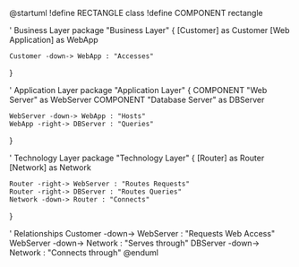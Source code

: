 @startuml
!define RECTANGLE class
!define COMPONENT rectangle

' Business Layer
package "Business Layer" {
    [Customer] as Customer
    [Web Application] as WebApp

    Customer -down-> WebApp : "Accesses"
}

' Application Layer
package "Application Layer" {
    COMPONENT "Web Server" as WebServer
    COMPONENT "Database Server" as DBServer

    WebServer -down-> WebApp : "Hosts"
    WebApp -right-> DBServer : "Queries"
}

' Technology Layer
package "Technology Layer" {
    [Router] as Router
    [Network] as Network

    Router -right-> WebServer : "Routes Requests"
    Router -right-> DBServer : "Routes Queries"
    Network -down-> Router : "Connects"
}

' Relationships
Customer -down-> WebServer : "Requests Web Access"
WebServer -down-> Network : "Serves through"
DBServer -down-> Network : "Connects through"
@enduml
